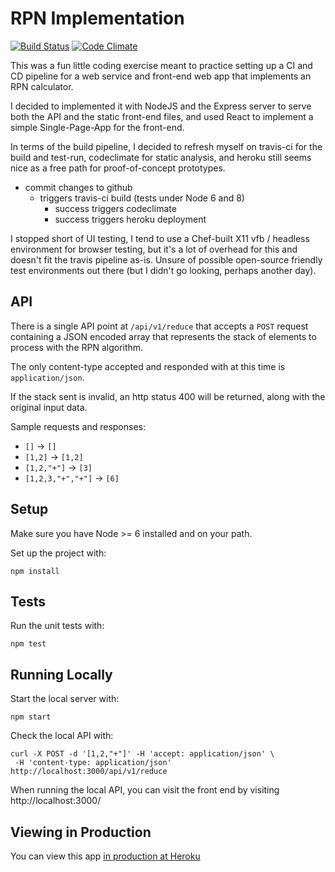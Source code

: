 # RPN Implementation

[![Build Status](https://travis-ci.org/svetzal/rpn_kata.svg?branch=master)](https://travis-ci.org/svetzal/rpn_kata)
[![Code Climate](https://codeclimate.com/github/svetzal/rpn_kata.png)](https://codeclimate.com/github/svetzal/rpn_kata)

This was a fun little coding exercise meant to practice setting up a CI and CD
pipeline for a web service and front-end web app that implements an RPN
calculator.

I decided to implemented it with NodeJS and the Express server to serve both
the API and the static front-end files, and used React to implement a simple
Single-Page-App for the front-end.

In terms of the build pipeline, I decided to refresh myself on travis-ci for
the build and test-run, codeclimate for static analysis, and heroku still seems
nice as a free path for proof-of-concept prototypes.

- commit changes to github
    - triggers travis-ci build (tests under Node 6 and 8)
        - success triggers codeclimate
        - success triggers heroku deployment

I stopped short of UI testing, I tend to use a Chef-built X11 vfb / headless
environment for browser testing, but it's a lot of overhead for this and doesn't
fit the travis pipeline as-is. Unsure of possible open-source friendly test
environments out there (but I didn't go looking, perhaps another day).

## API

There is a single API point at `/api/v1/reduce` that accepts a `POST` request
containing a JSON encoded array that represents the stack of elements to
process with the RPN algorithm.

The only content-type accepted and responded with at this time is
`application/json`.

If the stack sent is invalid, an http status 400 will be returned, along with
the original input data.

Sample requests and responses:

- `[]` -> `[]`
- `[1,2]` -> `[1,2]`
- `[1,2,"+"]` -> `[3]`
- `[1,2,3,"+","+"]` -> `[6]`

## Setup

Make sure you have Node >= 6 installed and on your path.

Set up the project with:

```
npm install
```

## Tests

Run the unit tests with:

```
npm test
```

## Running Locally

Start the local server with:

```
npm start
```

Check the local API with:

```
curl -X POST -d '[1,2,"+"]' -H 'accept: application/json' \
 -H 'content-type: application/json' http://localhost:3000/api/v1/reduce
```

When running the local API, you can visit the front end by visiting
http://localhost:3000/

## Viewing in Production

You can view this app [in production at Heroku](https://pure-thicket-62410.herokuapp.com)